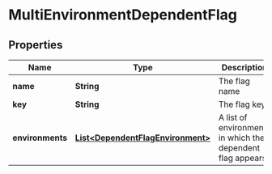 

# MultiEnvironmentDependentFlag


## Properties

| Name | Type | Description | Notes |
|------------ | ------------- | ------------- | -------------|
|**name** | **String** | The flag name |  [optional] |
|**key** | **String** | The flag key |  |
|**environments** | [**List&lt;DependentFlagEnvironment&gt;**](DependentFlagEnvironment.md) | A list of environments in which the dependent flag appears |  |



